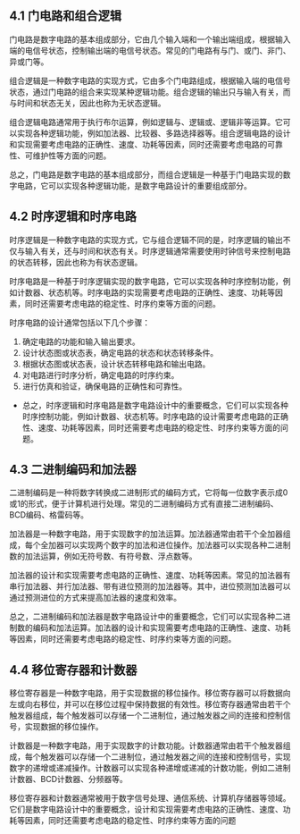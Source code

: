 ## 4.1 门电路和组合逻辑
门电路是数字电路的基本组成部分，它由几个输入端和一个输出端组成，根据输入端的电信号状态，控制输出端的电信号状态。常见的门电路有与门、或门、非门、异或门等。

组合逻辑是一种数字电路的实现方式，它由多个门电路组成，根据输入端的电信号状态，通过门电路的组合来实现某种逻辑功能。组合逻辑的输出只与输入有关，而与时间和状态无关，因此也称为无状态逻辑。

组合逻辑电路通常用于执行布尔运算，例如逻辑与、逻辑或、逻辑非等运算。它可以实现各种逻辑功能，例如加法器、比较器、多路选择器等。组合逻辑电路的设计和实现需要考虑电路的正确性、速度、功耗等因素，同时还需要考虑电路的可靠性、可维护性等方面的问题。

总之，门电路是数字电路的基本组成部分，而组合逻辑是一种基于门电路实现的数字电路，它可以实现各种逻辑功能，是数字电路设计的重要组成部分。

## 4.2 时序逻辑和时序电路
时序逻辑是一种数字电路的实现方式，它与组合逻辑不同的是，时序逻辑的输出不仅与输入有关，还与时间和状态有关。时序逻辑通常需要使用时钟信号来控制电路的状态转移，因此也称为有状态逻辑。

时序电路是一种基于时序逻辑实现的数字电路，它可以实现各种时序控制功能，例如计数器、状态机等。时序电路的实现需要考虑电路的正确性、速度、功耗等因素，同时还需要考虑电路的稳定性、时序约束等方面的问题。

时序电路的设计通常包括以下几个步骤：

1. 确定电路的功能和输入输出要求。
2. 设计状态图或状态表，确定电路的状态和状态转移条件。
3. 根据状态图或状态表，设计状态转移电路和输出电路。
4. 对电路进行时序分析，确定电路的时序约束。
5. 进行仿真和验证，确保电路的正确性和可靠性。
* 总之，时序逻辑和时序电路是数字电路设计中的重要概念，它们可以实现各种时序控制功能，例如计数器、状态机等。时序电路的设计需要考虑电路的正确性、速度、功耗等因素，同时还需要考虑电路的稳定性、时序约束等方面的问题。

## 4.3 二进制编码和加法器
二进制编码是一种将数字转换成二进制形式的编码方式，它将每一位数字表示成0或1的形式，便于计算机进行处理。常见的二进制编码方式有直接二进制编码、BCD编码、格雷码等。

加法器是一种数字电路，用于实现数字的加法运算。加法器通常由若干个全加器组成，每个全加器可以实现两个数字的加法和进位操作。加法器可以实现各种二进制数的加法运算，例如无符号数、有符号数、浮点数等。

加法器的设计和实现需要考虑电路的正确性、速度、功耗等因素。常见的加法器有串行加法器、并行加法器、带有进位预测的加法器等。其中，进位预测加法器可以通过预测进位的方式来提高加法器的速度和效率。

总之，二进制编码和加法器是数字电路设计中的重要概念，它们可以实现各种二进制数的编码和加法运算。加法器的设计和实现需要考虑电路的正确性、速度、功耗等因素，同时还需要考虑电路的稳定性、时序约束等方面的问题。

## 4.4 移位寄存器和计数器
移位寄存器是一种数字电路，用于实现数据的移位操作。移位寄存器可以将数据向左或向右移位，并可以在移位过程中保持数据的有效性。移位寄存器通常由若干个触发器组成，每个触发器可以存储一个二进制位，通过触发器之间的连接和控制信号，实现数据的移位操作。

计数器是一种数字电路，用于实现数字的计数功能。计数器通常由若干个触发器组成，每个触发器可以存储一个二进制位，通过触发器之间的连接和控制信号，实现数字的递增或递减操作。计数器可以实现各种递增或递减的计数功能，例如二进制计数器、BCD计数器、分频器等。

移位寄存器和计数器通常被用于数字信号处理、通信系统、计算机存储器等领域。它们是数字电路设计中的重要概念，设计和实现需要考虑电路的正确性、速度、功耗等因素，同时还需要考虑电路的稳定性、时序约束等方面的问题
